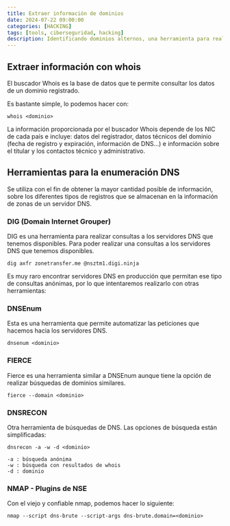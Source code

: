 ```yaml
---
title: Extraer información de dominios
date: 2024-07-22 09:00:00 
categories: [HACKING]
tags: [tools, ciberseguridad, hacking]
description: Identificando dominios alternos, una herramienta para realizar consultas a los servidores DNS
---
```


## Extraer información con whois

El buscador Whois es la base de datos que te permite consultar los datos de un dominio registrado.

Es bastante simple, lo podemos hacer con:

    whois <dominio>

La información proporcionada por el buscador Whois depende de los NIC de cada país e incluye: datos del registrador, datos técnicos del dominio (fecha de registro y expiración, información de DNS…) e información sobre el titular y los contactos técnico y administrativo.

## Herramientas para la enumeración DNS

Se utiliza con el fin de obtener la mayor cantidad posible de  información, sobre los diferentes tipos de registros que se almacenan en la información de zonas de un servidor DNS.

### DIG (Domain Internet Grouper)

DIG es una herramienta para realizar consultas a los servidores DNS que tenemos disponibles. Para poder realizar
una consultas a los servidores DNS que tenemos disponibles.

    dig axfr zonetransfer.me @nsztm1.digi.ninja

Es muy raro encontrar servidores DNS en producción que permitan ese tipo de consultas anónimas, por lo que intentaremos realizarlo con otras herramientas:


### DNSEnum

Esta es una herramienta que permite automatizar las peticiones que hacemos hacia los servidores DNS.

    dnsenum <dominio>


### FIERCE

Fierce es una herramienta similar a DNSEnum aunque tiene la opción
de realizar búsquedas de dominios similares.

    fierce --domain <dominio>

### DNSRECON

Otra herramienta de búsquedas de DNS. Las opciones de búsqueda están
simplificadas:

    dnsrecon -a -w -d <dominio>

	-a : búsqueda anónima
	-w : búsqueda con resultados de whois
	-d : dominio

### NMAP - Plugins de NSE

Con el viejo y confiable nmap, podemos hacer lo siguiente:

    nmap --script dns-brute --script-args dns-brute.domain=<dominio>




